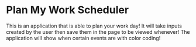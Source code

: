 # Plan My Work Scheduler

This is an application that is able to plan your work day! It will take inputs created by the user then save them in the page to be viewed whenever! The application will show when certain events are with color coding!
